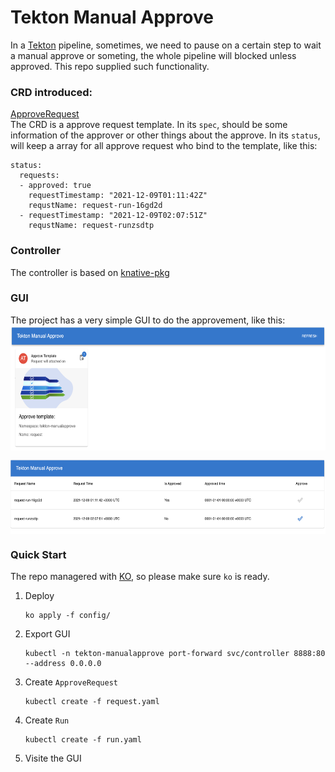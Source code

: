# Tekton Manual Approve

In a [Tekton](https://github.com/tektoncd/pipeline) pipeline, sometimes, we need to pause on a certain step to wait a manual approve or someting, the whole pipeline will blocked unless approved. This repo supplied such functionality.

### CRD introduced:
[ApproveRequest](https://github.com/vincent-pli/manual-approve-tekton/blob/main/config/300-approverequest.yaml)  
The CRD is a approve request template.
In its `spec`, should be some information of the approver or other things about the approve.
In its `status`, will keep a array for all approve request who bind to the template, like this:
```
status:
  requests:
  - approved: true
    requestTimestamp: "2021-12-09T01:11:42Z"
    requstName: request-run-16gd2d
  - requestTimestamp: "2021-12-09T02:07:51Z"
    requstName: request-runzsdtp
```

### Controller
The controller is based on [knative-pkg](https://github.com/knative-sandbox/sample-controller)

### GUI
The project has a very simple GUI to do the approvement, like this:
<img src="./dashboard.png" width = "600" height = "200" alt="starBoard Report" align=center />


<img src="./list.png" width = "600" height = "120" alt="starBoard Report" align=center />


### Quick Start
The repo managered with [KO](https://github.com/google/ko), so please make sure `ko` is ready.

1. Deploy    
   ```
   ko apply -f config/
   ```
  
2. Export GUI
   ```
   kubectl -n tekton-manualapprove port-forward svc/controller 8888:80 --address 0.0.0.0
   ```

3. Create `ApproveRequest`

   ```
   kubectl create -f request.yaml
   ```

4. Create `Run`
   ```
   kubectl create -f run.yaml
   ```

5. Visite the GUI

